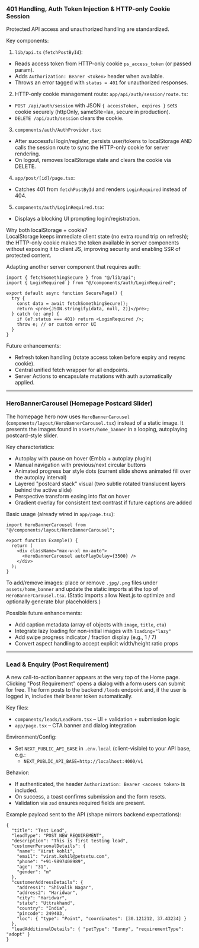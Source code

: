 ### 401 Handling, Auth Token Injection & HTTP-only Cookie Session

Protected API access and unauthorized handling are standardized.

Key components:

1. `lib/api.ts` (`fetchPostById`):

- Reads access token from HTTP-only cookie `ps_access_token` (or passed param).
- Adds `Authorization: Bearer <token>` header when available.
- Throws an error tagged with `status = 401` for unauthorized responses.

2. HTTP-only cookie management route: `app/api/auth/session/route.ts`:

- `POST /api/auth/session` with JSON `{ accessToken, expires }` sets cookie securely (httpOnly, sameSite=lax, secure in production).
- `DELETE /api/auth/session` clears the cookie.

3. `components/auth/AuthProvider.tsx`:

- After successful login/register, persists user/tokens to localStorage AND calls the session route to sync the HTTP-only cookie for server rendering.
- On logout, removes localStorage state and clears the cookie via DELETE.

4. `app/post/[id]/page.tsx`:

- Catches 401 from `fetchPostById` and renders `LoginRequired` instead of 404.

5. `components/auth/LoginRequired.tsx`:

- Displays a blocking UI prompting login/registration.

Why both localStorage + cookie?  
LocalStorage keeps immediate client state (no extra round trip on refresh); the HTTP-only cookie makes the token available in server components without exposing it to client JS, improving security and enabling SSR of protected content.

Adapting another server component that requires auth:

```tsx
import { fetchSomethingSecure } from "@/lib/api";
import { LoginRequired } from "@/components/auth/LoginRequired";

export default async function SecurePage() {
  try {
    const data = await fetchSomethingSecure();
    return <pre>{JSON.stringify(data, null, 2)}</pre>;
  } catch (e: any) {
    if (e?.status === 401) return <LoginRequired />;
    throw e; // or custom error UI
  }
}
```

Future enhancements:

- Refresh token handling (rotate access token before expiry and resync cookie).
- Central unified fetch wrapper for all endpoints.
- Server Actions to encapsulate mutations with auth automatically applied.

---

### HeroBannerCarousel (Homepage Postcard Slider)

The homepage hero now uses `HeroBannerCarousel` (`components/layout/HeroBannerCarousel.tsx`) instead of a static image. It presents the images found in `assets/home_banner` in a looping, autoplaying postcard-style slider.

Key characteristics:

- Autoplay with pause on hover (Embla + autoplay plugin)
- Manual navigation with previous/next circular buttons
- Animated progress bar style dots (current slide shows animated fill over the autoplay interval)
- Layered "postcard stack" visual (two subtle rotated translucent layers behind the active slide)
- Perspective transform easing into flat on hover
- Gradient overlay for consistent text contrast if future captions are added

Basic usage (already wired in `app/page.tsx`):

```tsx
import HeroBannerCarousel from "@/components/layout/HeroBannerCarousel";

export function Example() {
  return (
    <div className="max-w-xl mx-auto">
      <HeroBannerCarousel autoPlayDelay={3500} />
    </div>
  );
}
```

To add/remove images: place or remove `.jpg/.png` files under `assets/home_banner` and update the static imports at the top of `HeroBannerCarousel.tsx`. (Static imports allow Next.js to optimize and optionally generate blur placeholders.)

Possible future enhancements:

- Add caption metadata (array of objects with `image`, `title`, `cta`)
- Integrate lazy loading for non-initial images with `loading="lazy"`
- Add swipe progress indicator / fraction display (e.g., 1 / 7)
- Convert aspect handling to accept explicit width/height ratio props

---

### Lead & Enquiry (Post Requirement)

A new call-to-action banner appears at the very top of the Home page. Clicking "Post Requirement" opens a dialog with a form users can submit for free. The form posts to the backend `/leads` endpoint and, if the user is logged in, includes their bearer token automatically.

Key files:

- `components/leads/LeadForm.tsx` – UI + validation + submission logic
- `app/page.tsx` – CTA banner and dialog integration

Environment/Config:

- Set `NEXT_PUBLIC_API_BASE` in `.env.local` (client-visible) to your API base, e.g.:
  - `NEXT_PUBLIC_API_BASE=http://localhost:4000/v1`

Behavior:

- If authenticated, the header `Authorization: Bearer <access token>` is included.
- On success, a toast confirms submission and the form resets.
- Validation via `zod` ensures required fields are present.

Example payload sent to the API (shape mirrors backend expectations):

```
{
  "title": "Test Lead",
  "leadType": "POST_NEW_REQUIREMENT",
  "description": "This is first testing lead",
  "customerPersonalDetails": {
    "name": "Virat kohli",
    "email": "virat.kohil@petsetu.com",
    "phone": "+91-9897408989",
    "age": "31",
    "gender": "m"
  },
  "customerAddressDetails": {
    "address1": "Shivalik Nagar",
    "address2": "Haridwar",
    "city": "Haridwar",
    "state": "Uttrakhand",
    "country": "India",
    "pincode": 249403,
    "loc": { "type": "Point", "coordinates": [30.121212, 37.43234] }
  },
  "leadAdditionalDetails": { "petType": "Bunny", "requirementType": "adopt" }
}
```
